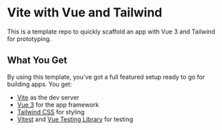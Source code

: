 # Vite with Vue and Tailwind

This is a template repo to quickly scaffold an app with Vue 3 and Tailwind for prototyping.

## What You Get

By using this template, you've got a full featured setup ready to go for building apps. You get:

- [Vite](https://vitejs.dev) as the dev server
- [Vue 3](https://vuejs.org) for the app framework
- [Tailwind CSS](https://tailwindcss.com) for styling
- [Vitest](https://vitest.dev) and [Vue Testing Library](https://testing-library.com/docs/vue-testing-library/intro) for testing
